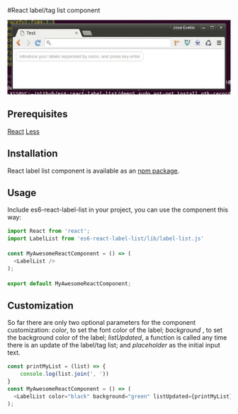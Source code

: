 #React label/tag list component

![Screencast](./images/demo.gif)


## Prerequisites

[React](http://facebook.github.io/react/)
[Less](http://lesscss.org/)

## Installation

React label list component is available as an [npm package](https://www.npmjs.com/package/es6-react-label-list).

## Usage

Include es6-react-label-list in your project, you can use the component this way:

```js
import React from 'react';
import LabelList from 'es6-react-label-list/lib/label-list.js'

const MyAwesomeReactComponent = () => (
  <LabelList />
);

export default MyAwesomeReactComponent;
```

## Customization

So far there are only two optional parameters for the component customization: *color*, to set the font color of the label; *background* , to set the background color of the label; *listUpdated*, a function is called any time there is an update of the label/tag list; and *placeholder* as the initial input text.

```js
const printMyList = (list) => {
    console.log(list.join(', '))
}
const MyAwesomeReactComponent = () => (
  <LabelList color="black" background="green" listUpdated={printMyList}/>
);
```


